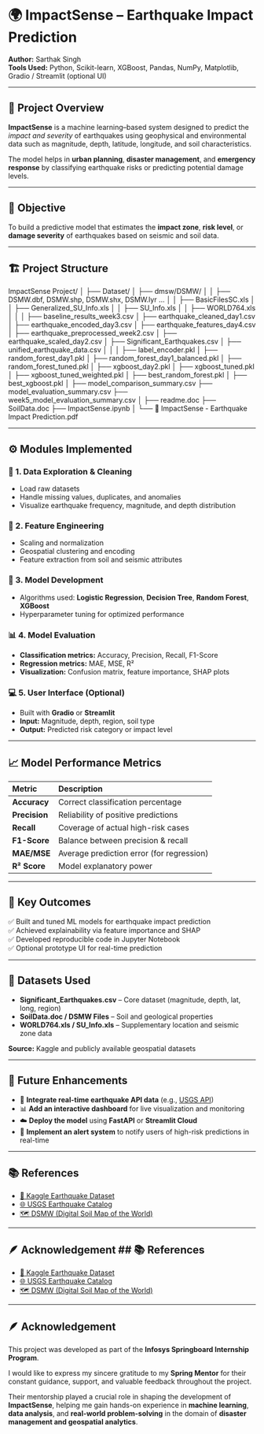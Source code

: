 # 🌍 ImpactSense – Earthquake Impact Prediction  

**Author:** Sarthak Singh  
**Tools Used:** Python, Scikit-learn, XGBoost, Pandas, NumPy, Matplotlib, Gradio / Streamlit (optional UI)  

---

## 📖 Project Overview  

**ImpactSense** is a machine learning–based system designed to predict the *impact and severity* of earthquakes using geophysical and environmental data such as magnitude, depth, latitude, longitude, and soil characteristics.  

The model helps in **urban planning**, **disaster management**, and **emergency response** by classifying earthquake risks or predicting potential damage levels.  

---

## 🎯 Objective  

To build a predictive model that estimates the **impact zone**, **risk level**, or **damage severity** of earthquakes based on seismic and soil data.  

---

## 🏗️ Project Structure  

ImpactSense Project/
│
├── Dataset/
│ ├── dmsw/DSMW/
│ │ ├── DSMW.dbf, DSMW.shp, DSMW.shx, DSMW.lyr ...
│ │ ├── BasicFilesSC.xls
│ │ ├── Generalized_SU_Info.xls
│ │ ├── SU_Info.xls
│ │ ├── WORLD764.xls
│ │
│ ├── baseline_results_week3.csv
│ ├── earthquake_cleaned_day1.csv
│ ├── earthquake_encoded_day3.csv
│ ├── earthquake_features_day4.csv
│ ├── earthquake_preprocessed_week2.csv
│ ├── earthquake_scaled_day2.csv
│ ├── Significant_Earthquakes.csv
│ ├── unified_earthquake_data.csv
│ │
│ ├── label_encoder.pkl
│ ├── random_forest_day1.pkl
│ ├── random_forest_day1_balanced.pkl
│ ├── random_forest_tuned.pkl
│ ├── xgboost_day2.pkl
│ ├── xgboost_tuned.pkl
│ ├── xgboost_tuned_weighted.pkl
│ ├── best_random_forest.pkl
│ ├── best_xgboost.pkl
│
├── model_comparison_summary.csv
├── model_evaluation_summary.csv
├── week5_model_evaluation_summary.csv
│
├── readme.doc
├── SoilData.doc
├── ImpactSense.ipynb
│
└── 📄 ImpactSense - Earthquake Impact Prediction.pdf


---

## ⚙️ Modules Implemented  

### 🧹 1. Data Exploration & Cleaning  
- Load raw datasets  
- Handle missing values, duplicates, and anomalies  
- Visualize earthquake frequency, magnitude, and depth distribution  

### 🧩 2. Feature Engineering  
- Scaling and normalization  
- Geospatial clustering and encoding  
- Feature extraction from soil and seismic attributes  

### 🤖 3. Model Development  
- Algorithms used: **Logistic Regression**, **Decision Tree**, **Random Forest**, **XGBoost**  
- Hyperparameter tuning for optimized performance  

### 📊 4. Model Evaluation  
- **Classification metrics:** Accuracy, Precision, Recall, F1-Score  
- **Regression metrics:** MAE, MSE, R²  
- **Visualization:** Confusion matrix, feature importance, SHAP plots  

### 💻 5. User Interface (Optional)  
- Built with **Gradio** or **Streamlit**  
- **Input:** Magnitude, depth, region, soil type  
- **Output:** Predicted risk category or impact level  

---

## 📈 Model Performance Metrics  

| Metric | Description |
|:--------|:-------------|
| **Accuracy** | Correct classification percentage |
| **Precision** | Reliability of positive predictions |
| **Recall** | Coverage of actual high-risk cases |
| **F1-Score** | Balance between precision & recall |
| **MAE/MSE** | Average prediction error (for regression) |
| **R² Score** | Model explanatory power |

---

## 🧠 Key Outcomes  

✅ Built and tuned ML models for earthquake impact prediction  
✅ Achieved explainability via feature importance and SHAP  
✅ Developed reproducible code in Jupyter Notebook  
✅ Optional prototype UI for real-time prediction  

---

## 🧩 Datasets Used  

- **Significant_Earthquakes.csv** – Core dataset (magnitude, depth, lat, long, region)  
- **SoilData.doc / DSMW Files** – Soil and geological properties  
- **WORLD764.xls / SU_Info.xls** – Supplementary location and seismic zone data  

**Source:** Kaggle and publicly available geospatial datasets  

---

## 🚀 Future Enhancements  

- 🔗 **Integrate real-time earthquake API data** (e.g., [USGS API](https://earthquake.usgs.gov/fdsnws/event/1/))  
- 📊 **Add an interactive dashboard** for live visualization and monitoring  
- ☁️ **Deploy the model** using **FastAPI** or **Streamlit Cloud**  
- 🚨 **Implement an alert system** to notify users of high-risk predictions in real-time  

---

## 📚 References  

- [📘 Kaggle Earthquake Dataset](https://www.kaggle.com)  
- [🌐 USGS Earthquake Catalog](https://earthquake.usgs.gov/earthquakes/search/)  
- [🗺️ DSMW (Digital Soil Map of the World)](https://data.apps.fao.org/map/catalog/srv/eng/catalog.search#/metadata/22b99b60-4b4a-11db-b8c6-000d939bc5d8)  

---

## 🪶 Acknowledgement  ## 📚 References  

- [📘 Kaggle Earthquake Dataset](https://www.kaggle.com)  
- [🌐 USGS Earthquake Catalog](https://earthquake.usgs.gov/earthquakes/search/)  
- [🗺️ DSMW (Digital Soil Map of the World)](https://data.apps.fao.org/map/catalog/srv/eng/catalog.search#/metadata/22b99b60-4b4a-11db-b8c6-000d939bc5d8)  

---

## 🪶 Acknowledgement  

This project was developed as part of the **Infosys Springboard Internship Program**.  

I would like to express my sincere gratitude to my **Spring Mentor** for their constant guidance, support, and valuable feedback throughout the project.  

Their mentorship played a crucial role in shaping the development of **ImpactSense**, helping me gain hands-on experience in **machine learning**, **data analysis**, and **real-world problem-solving** in the domain of **disaster management and geospatial analytics**.  

